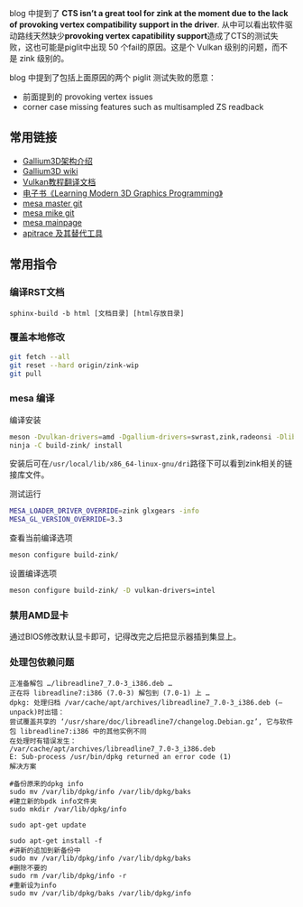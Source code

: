 blog 中提到了 **CTS isn’t a great tool for zink at the moment due to the lack of provoking vertex compatibility support in the driver**. 从中可以看出软件驱动路线天然缺少**provoking vertex capatibility support**造成了CTS的测试失败，这也可能是piglit中出现 50 个fail的原因。这是个 Vulkan 级别的问题，而不是 zink 级别的。

blog 中提到了包括上面原因的两个 piglit 测试失败的愿意：
- 前面提到的 provoking vertex issues
- corner case missing features such as multisampled ZS readback

## 常用链接

- [Gallium3D架构介绍](https://www.gpudocs.com/2019/12/13/Gallium3D)
- [Gallium3D wiki](https://www.freedesktop.org/wiki/Software/gallium/GAOnlineWorkshop/)
- [Vulkan教程翻译文档](https://blog.csdn.net/hccloud/category_7900178.html)
- [电子书《Learning Modern 3D Graphics Programming》](https://nicolbolas.github.io/oldtut/index.html)
- [mesa master git](https://gitlab.freedesktop.org/mesa/mesa)
- [mesa mike git](https://gitlab.freedesktop.org/zmike/mesa/-/tree/zink-wip)
- [mesa mainpage](http://mesa.sourceforge.net/index.html)
- [apitrace 及其替代工具](http://apitrace.github.io/)

## 常用指令
### 编译RST文档
`sphinx-build -b html [文档目录] [html存放目录]`

### 覆盖本地修改
```bash
git fetch --all
git reset --hard origin/zink-wip
git pull
```

### mesa 编译
编译安装
```bash
meson -Dvulkan-drivers=amd -Dgallium-drivers=swrast,zink,radeonsi -Dlibunwind=false build-zink
ninja -C build-zink/ install
```
安装后可在`/usr/local/lib/x86_64-linux-gnu/dri`路径下可以看到zink相关的链接库文件。

测试运行
```bash
MESA_LOADER_DRIVER_OVERRIDE=zink glxgears -info
MESA_GL_VERSION_OVERRIDE=3.3
```

查看当前编译选项
```bash
meson configure build-zink/
```
设置编译选项
```bash
meson configure build-zink/ -D vulkan-drivers=intel
```

### 禁用AMD显卡
通过BIOS修改默认显卡即可，记得改完之后把显示器插到集显上。
<!--
```bash
lspci -nnk | grep -i vga -A3 | grep 'in use'
sudo gedit /etc/default/grub
```

Modify the following line by adding radeon.modeset=0:
```bash
GRUB_CMDLINE_LINUX_DEFAULT="quiet splash radeon.modeset=0"
```
-->

### 处理包依赖问题
```
正准备解包 …/libreadline7_7.0-3_i386.deb …
正在将 libreadline7:i386 (7.0-3) 解包到 (7.0-1) 上 …
dpkg: 处理归档 /var/cache/apt/archives/libreadline7_7.0-3_i386.deb (–unpack)时出错：
尝试覆盖共享的 ‘/usr/share/doc/libreadline7/changelog.Debian.gz’, 它与软件包 libreadline7:i386 中的其他实例不同
在处理时有错误发生：
/var/cache/apt/archives/libreadline7_7.0-3_i386.deb
E: Sub-process /usr/bin/dpkg returned an error code (1)
解决方案

#备份原来的dpkg info
sudo mv /var/lib/dpkg/info /var/lib/dpkg/baks
#建立新的bpdk info文件夹
sudo mkdir /var/lib/dpkg/info

sudo apt-get update

sudo apt-get install -f
#讲新的追加到新备份中
sudo mv /var/lib/dpkg/info /var/lib/dpkg/baks
#删除不要的
sudo rm /var/lib/dpkg/info -r
#重新设为info
sudo mv /var/lib/dpkg/baks /var/lib/dpkg/info
```